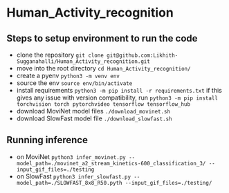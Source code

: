 # Human_Activity_recognition

## Steps to setup environment to run the code
 - clone the repository `git clone git@github.com:Likhith-Sugganahalli/Human_Activity_recognition.git`
 - move into the root directory `cd Human_Activity_recognition/`
 - create a pyenv `python3 -m venv env`
 - source the env `source env/bin/activate`
 - install requirements `python3 -m pip install -r requirements.txt` if this gives any issue with version compatibility, run `python3 -m pip install torchvision torch pytorchvideo tensorflow tensorflow_hub`
 - download MoviNet model files `./download_movinet.sh`
 - download SlowFast model file `./download_slowfast.sh` 

## Running inference
 - on MoviNet `python3 infer_movinet.py --model_path=./movinet_a2_stream_kinetics-600_classification_3/ --input_gif_files=./testing`
 - on SlowFast `python3 infer_slowfast.py --model_path=./SLOWFAST_8x8_R50.pyth --input_gif_files=./testing/`
